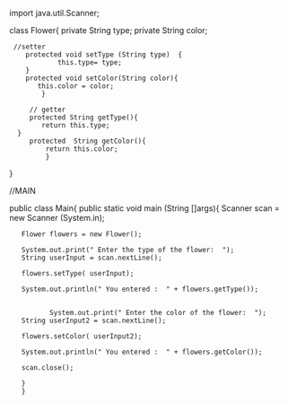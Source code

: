 import java.util.Scanner;

class Flower{
     private String type;
     private String color;
     
     //setter 
        protected void setType (String type)  {
                this.type= type;
        }
        protected void setColor(String color){
           this.color = color; 
            }
            
         // getter
         protected String getType(){
            return this.type;
      }
         protected  String getColor(){
             return this.color;
             }
   }
   
   //MAIN
   
   public class Main{
       public static void main (String []args){
       Scanner scan = new Scanner (System.in);
       
       Flower flowers = new Flower();
       
       System.out.print(" Enter the type of the flower:  ");
       String userInput = scan.nextLine();
       
       flowers.setType( userInput);
       
       System.out.println(" You entered :  " + flowers.getType());
       
       
              System.out.print(" Enter the color of the flower:  ");
       String userInput2 = scan.nextLine();
       
       flowers.setColor( userInput2);
       
       System.out.println(" You entered :  " + flowers.getColor());
       
       scan.close();
       
       }
       }
